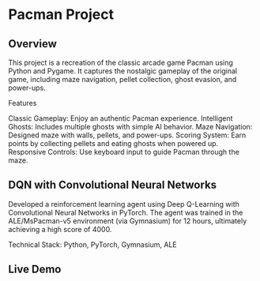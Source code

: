 # Pacman Project

## Overview

This project is a recreation of the classic arcade game Pacman using Python and Pygame. It captures the nostalgic gameplay of the original game, including maze navigation, pellet collection, ghost evasion, and power-ups.

Features

Classic Gameplay: Enjoy an authentic Pacman experience.
Intelligent Ghosts: Includes multiple ghosts with simple AI behavior.
Maze Navigation: Designed maze with walls, pellets, and power-ups.
Scoring System: Earn points by collecting pellets and eating ghosts when powered up.
Responsive Controls: Use keyboard input to guide Pacman through the maze.

## DQN with Convolutional Neural Networks
Developed a reinforcement learning agent using Deep Q-Learning with Convolutional Neural Networks in PyTorch. The agent was trained in the ALE/MsPacman-v5 environment (via Gymnasium) for 12 hours, ultimately achieving a high score of 4000.

Technical Stack: Python, PyTorch, Gymnasium, ALE

## Live Demo

